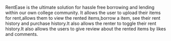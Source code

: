 RentEase is the ultimate solution for hassle free borrowing and lending within our own college community. It allows the user to upload their items for rent,allows them to view the rented items,borrow a item, see their rent history and purchase history.It also allows the renter to toggle their rent history.It also allows the users to give review about the rented items by likes and comments.

               
